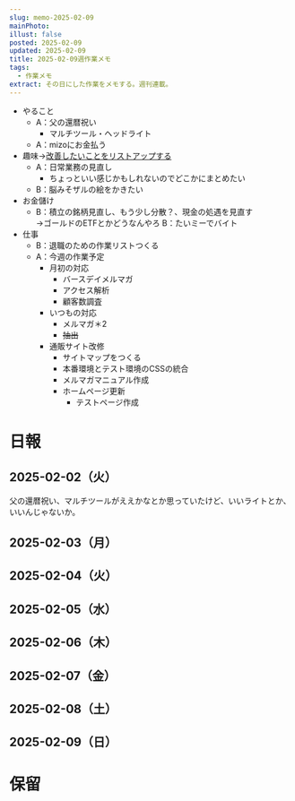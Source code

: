 ```yaml
---
slug: memo-2025-02-09
mainPhoto: 
illust: false
posted: 2025-02-09
updated: 2025-02-09
title: 2025-02-09週作業メモ
tags:
  - 作業メモ
extract: その日にした作業をメモする。週刊連載。
---
```

- やること
  - A：父の還暦祝い
    - マルチツール・ヘッドライト
  - A：mizoにお金払う
- 趣味→[改善したいことをリストアップする](2022-03-07-改善したいこと・欲しいもの・やりたいこと.md)
  - A：日常業務の見直し
    - ちょっといい感じかもしれないのでどこかにまとめたい
  - B：脳みそザルの絵をかきたい
- お金儲け
  - B：積立の銘柄見直し、もう少し分散？、現金の処遇を見直す  
    →ゴールドのETFとかどうなんやろ
  B：たいミーでバイト
- 仕事
  - B：退職のための作業リストつくる
  - A：今週の作業予定
    - 月初の対応
        - バースデイメルマガ　
        - アクセス解析
        - 顧客数調査
    - いつもの対応 
      - メルマガ＊2
      - ~~抽出~~
    - 通販サイト改修
        - サイトマップをつくる
        - 本番環境とテスト環境のCSSの統合
        - メルマガマニュアル作成
      - ホームページ更新
        - テストページ作成

# 日報

## 2025-02-02（火）

父の還暦祝い、マルチツールがええかなとか思っていたけど、いいライトとか、いいんじゃないか。
## 2025-02-03（月）
## 2025-02-04（火）
## 2025-02-05（水）
## 2025-02-06（木）
## 2025-02-07（金）
## 2025-02-08（土）
## 2025-02-09（日）
# 保留

